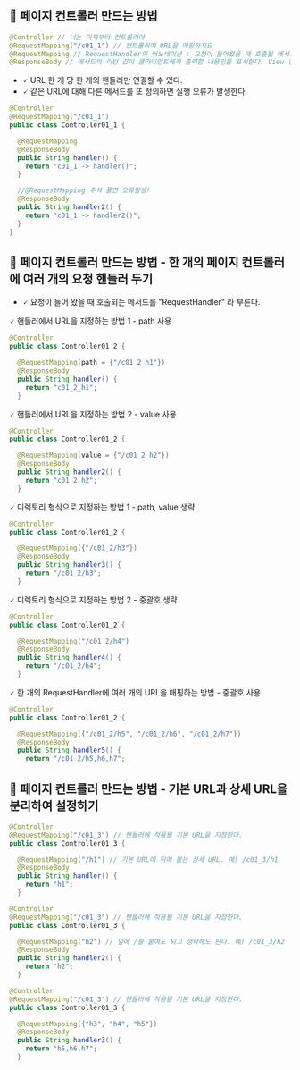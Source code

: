 ## 📌 페이지 컨트롤러 만드는 방법

```java
@Controller // 너는 이제부터 컨트롤러야
@RequestMapping("/c01_1") // 컨트롤러에 URL을 매핑하지요
@RequestMapping // RequestHandler의 어노테이션 : 요청이 들어왔을 때 호출될 메서드임을 표시한다.
@ResponseBody // 메서드의 리턴 값이 클라이언트에게 출력할 내용임을 표시한다. View 컴포넌트로 보낼려면 빼면 됨
```

- 🗸  URL 한 개 당 한 개의 핸들러만 연결할 수 있다.
- 🗸  같은 URL에 대해 다른 메서드를 또 정의하면 실행 오류가 발생한다.

```java
@Controller 
@RequestMapping("/c01_1") 
public class Controller01_1 {

  @RequestMapping 
  @ResponseBody 
  public String handler() {
    return "c01_1 -> handler()";
  }

  //@RequestMapping 주석 풀면 오류발생!
  @ResponseBody
  public String handler2() {
    return "c01_1 -> handler2()";
  }
}
```

## 📌 페이지 컨트롤러 만드는 방법 - 한 개의 페이지 컨트롤러에 여러 개의 요청 핸들러 두기

- 🗸  요청이 들어 왔을 때 호출되는 메서드를 "RequestHandler" 라 부른다.

🗸 핸들러에서 URL을 지정하는 방법 1 - path 사용
```java
@Controller
public class Controller01_2 {

  @RequestMapping(path = {"/c01_2_h1"}) 
  @ResponseBody
  public String handler() {
    return "c01_2_h1";
  }
```

🗸 핸들러에서 URL을 지정하는 방법 2 - value 사용
```java
@Controller
public class Controller01_2 {

  @RequestMapping(value = {"/c01_2_h2"}) 
  @ResponseBody
  public String handler2() {
    return "c01_2_h2";
  }
```

🗸 디렉토리 형식으로 지정하는 방법 1 - path, value 생략
```java
@Controller
public class Controller01_2 {

  @RequestMapping({"/c01_2/h3"}) 
  @ResponseBody
  public String handler3() {
    return "/c01_2/h3";
  }
```

🗸 디렉토리 형식으로 지정하는 방법 2 - 중괄호 생략
```java
@Controller
public class Controller01_2 {

  @RequestMapping("/c01_2/h4")
  @ResponseBody
  public String handler4() {
    return "/c01_2/h4";
  }
```

🗸 한 개의 RequestHandler에 여러 개의 URL을 매핑하는 방법 - 중괄호 사용
```java
@Controller
public class Controller01_2 {

  @RequestMapping({"/c01_2/h5", "/c01_2/h6", "/c01_2/h7"})
  @ResponseBody
  public String handler5() {
    return "/c01_2/h5,h6,h7";
```

## 📌 페이지 컨트롤러 만드는 방법 - 기본 URL과 상세 URL을 분리하여 설정하기

```java
@Controller
@RequestMapping("/c01_3") // 핸들러에 적용될 기본 URL을 지정한다.
public class Controller01_3 {

  @RequestMapping("/h1") // 기본 URL에 뒤에 붙는 상세 URL. 예) /c01_3/h1
  @ResponseBody
  public String handler() {
    return "h1";
  }
```

```java
@Controller
@RequestMapping("/c01_3") // 핸들러에 적용될 기본 URL을 지정한다.
public class Controller01_3 {

  @RequestMapping("h2") // 앞에 /를 붙여도 되고 생략해도 된다. 예) /c01_3/h2
  @ResponseBody
  public String handler2() {
    return "h2";
  }
```

```java
@Controller
@RequestMapping("/c01_3") // 핸들러에 적용될 기본 URL을 지정한다.
public class Controller01_3 {

  @RequestMapping({"h3", "h4", "h5"})
  @ResponseBody
  public String handler3() {
    return "h5,h6,h7";
  }
```

